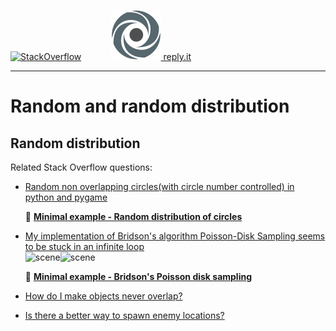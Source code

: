 [![StackOverflow](https://stackexchange.com/users/flair/7322082.png)](https://stackoverflow.com/users/5577765/rabbid76?tab=profile) &nbsp;&nbsp;&nbsp;&nbsp;&nbsp;&nbsp;&nbsp;&nbsp;&nbsp;&nbsp; [![reply.it](../../resource/logo/Repl_it_logo_80.png) reply.it](https://repl.it/repls/folder/PyGame%20Examples)

---

# Random and random distribution

## Random distribution

Related Stack Overflow questions:

- [Random non overlapping circles(with circle number controlled) in python and pygame](https://stackoverflow.com/questions/62079192/random-non-overlapping-circleswith-circle-number-controlled-in-python-and-pyga/62080074#62080074)

  :scroll: **[Minimal example - Random distribution of circles](../../examples/minimal_examples/pygame_minimal_random_distribution_of_circles.py)**

- [My implementation of Bridson's algorithm Poisson-Disk Sampling seems to be stuck in an infinite loop](https://stackoverflow.com/questions/58240188/my-implementation-of-bridsons-algorithm-poisson-disk-sampling-seems-to-be-stuck/58241165#58241165)  
  ![scene](https://i.stack.imgur.com/sQSUS.gif)![scene](https://i.stack.imgur.com/tR6Zh.gif)

  :scroll: **[Minimal example - Bridson's Poisson disk sampling](../../examples/minimal_examples/pygame_minimal_random_bridson_poisson_disk.py)**

- [How do I make objects never overlap?](https://stackoverflow.com/questions/62488596/how-do-i-make-objects-never-overlap/62489048#62489048)

- [Is there a better way to spawn enemy locations?](https://stackoverflow.com/questions/64838918/is-there-a-better-way-to-spawn-enemy-locations/64839020#64839020)
